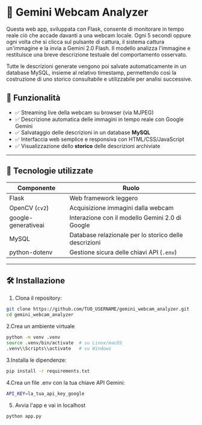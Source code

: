 # 🎥 Gemini Webcam Analyzer

Questa web app, sviluppata con Flask, consente di monitorare in tempo reale ciò che accade davanti a una webcam locale. Ogni 5 secondi oppure ogni volta che si clicca sul pulsante di cattura, il sistema cattura un'immagine e la invia a Gemini 2.0 Flash. Il modello analizza l'immagine e restituisce una breve descrizione testuale del comportamento osservato.

Tutte le descrizioni generate vengono poi salvate automaticamente in un database MySQL, insieme al relativo timestamp, permettendo così la costruzione di uno storico consultabile e utilizzabile per analisi successive.


## 🚀 Funzionalità

- ✅ Streaming live della webcam su browser (via MJPEG)
- ✅ Descrizione automatica delle immagini in tempo reale con Google Gemini
- ✅ Salvataggio delle descrizioni in un database **MySQL**
- ✅ Interfaccia web semplice e responsiva con HTML/CSS/JavaScript
- ✅ Visualizzazione dello **storico** delle descrizioni archiviate

---

## 🧠 Tecnologie utilizzate

| Componente         | Ruolo                                               |
|--------------------|-----------------------------------------------------|
| Flask              | Web framework leggero                               |
| OpenCV (`cv2`)     | Acquisizione immagini dalla webcam                  |
| google-generativeai|  Interazione con il modello Gemini 2.0 di Google    |
| MySQL              | Database relazionale per lo storico delle descrizioni |
| python-dotenv      | Gestione sicura delle chiavi API (`.env`)           |

---

## 🛠 Installazione

1. Clona il repository:

```bash
git clone https://github.com/TUO_USERNAME/gemini_webcam_analyzer.git
cd gemini_webcam_analyzer
```

2.Crea un ambiente virtuale
```bash
python -m venv .venv
source .venv/bin/activate  # su Linux/macOS
.venv\\Scripts\\activate   # su Windows
```

3.Installa le dipendenze:

```bash
pip install -r requirements.txt
```

4.Crea un file .env con la tua chiave API Gemini:
```bash
API_KEY=la_tua_api_key_google
```

5. Avvia l'app e vai in localhost
```bash
python app.py
```
